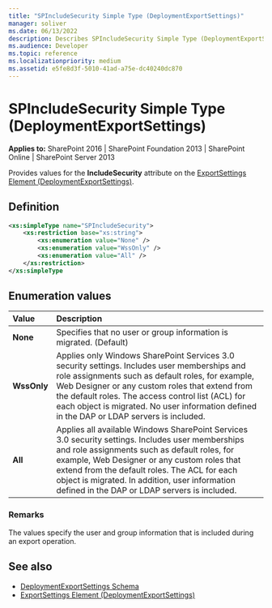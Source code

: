 ```yaml
---
title: "SPIncludeSecurity Simple Type (DeploymentExportSettings)"
manager: soliver
ms.date: 06/13/2022
description: Describes SPIncludeSecurity Simple Type (DeploymentExportSettings) and includes information on elements and attributes.
ms.audience: Developer
ms.topic: reference
ms.localizationpriority: medium
ms.assetid: e5fe8d3f-5010-41ad-a75e-dc40240dc870
---
```


# SPIncludeSecurity Simple Type (DeploymentExportSettings)

**Applies to:** SharePoint 2016 | SharePoint Foundation 2013 | SharePoint Online | SharePoint Server 2013

Provides values for the **IncludeSecurity** attribute on the [ExportSettings Element (DeploymentExportSettings)](exportsettings-element-deploymentexportsettings.md).

## Definition

```XML
<xs:simpleType name="SPIncludeSecurity">
    <xs:restriction base="xs:string">
        <xs:enumeration value="None" />
        <xs:enumeration value="WssOnly" />
        <xs:enumeration value="All" />
    </xs:restriction>
</xs:simpleType

```

## Enumeration values

|**Value**|**Description**|
|:-----|:-----|
|**None** <br/> |Specifies that no user or group information is migrated. (Default)  <br/> |
|**WssOnly** <br/> |Applies only Windows SharePoint Services 3.0 security settings. Includes user memberships and role assignments such as default roles, for example, Web Designer or any custom roles that extend from the default roles. The access control list (ACL) for each object is migrated. No user information defined in the DAP or LDAP servers is included.  <br/> |
|**All** <br/> |Applies all available Windows SharePoint Services 3.0 security settings. Includes user memberships and role assignments such as default roles, for example, Web Designer or any custom roles that extend from the default roles. The ACL for each object is migrated. In addition, user information defined in the DAP or LDAP servers is included.  <br/> |

### Remarks

The values specify the user and group information that is included during an export operation.

## See also

- [DeploymentExportSettings Schema](deploymentexportsettings-schema.md)
- [ExportSettings Element (DeploymentExportSettings)](exportsettings-element-deploymentexportsettings.md)
